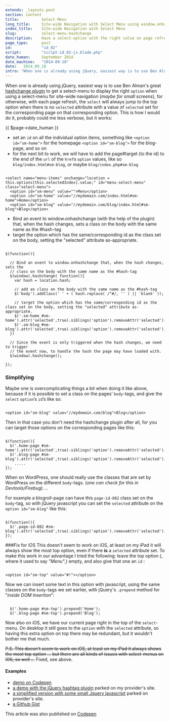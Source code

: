 ```yaml
---
extends: _layouts.post
section: content
title:          Select Menu
long_title:     Site-wide Navigation with Select Menu using window.onhashchange event
index_title:    Site-wide Navigation with Select Menu
slug:           select-menu-hashchange
description:    Have a select-option with the right value on page refresh
page_type:      post
id:             "id_02"
script:         "script-id_02-js.blade.php"
date_human:     September 2014
date_machine:   "2014-09-18"
date:   2014_09_18
intro: "When one is already using jQuery, easiest way is to use Ben Alman's great <a href='//github.com/cowboy/jquery-hashchange'>hashchange plugin</a> to get a select-menu to display the right <code>option</code> when using a select-menu for site-wide navigation (<i>maybe for small screens</i>), for otherwise, with each page refresh, the <code>select</code> will always jump to the top option when there is no <code>selected</code> attribute &hellip;"
---
```


When one is already using jQuery, easiest way is to use Ben Alman's great <a href='//github.com/cowboy/jquery-hashchange'>hashchange plugin</a> to get a select-menu to display the right <code>option</code> when using a select-menu for site-wide navigation (<i>maybe for small screens</i>), for otherwise, with each page refresh, the <code>select</code> will always jump to the top option when there is no <code>selected</code> attribute with a value of <code>selected</code> set for the corresponding page on that corresponding option. This is how I would do it, probably could me less verbose, but it works:

<p class="publication-list__item__meta"><time datetime="{!! $page->date_machine !!}">{{ $page->date_human }}</time></p>

- set an `id` on all the individual option items, something like `<option id="sm-home">` for the homepage `<option id="sm-blog">`  for the blog-page, and so on
- for the next bit to work, we will have to add the page#target (to the id) to the end of the `url` of the `href`s `option` values, like so `blog/index.html#sm-blog`, or maybe `blog/index.php#sm-blog`

<pre><code class="language-markup">
&lt;select name="menu-items" onchange="location = this.options[this.selectedIndex].value;" id="menu-select-menu" class="select-menu"&gt;
  &lt;option id="sm-menu" value="">Menu&lt;/option>
  &lt;option id="sm-home" value="//mydomain.com/index.html#sm-home"&gt;Home&lt;/option&gt;
  &lt;option id="sm-blog" value="//mydomain.com/blog/index.html#sm-blog"&gt;Blog&lt;/option&gt;
</code></pre>

-   Bind an event to window.onhashchange (with the help of the plugin) that, when the hash changes, sets a class on the body with the same name as the #hash-tag
- target the option which has the same/corresponding id as the class set on the body, setting the "selected" attribute as-appropriate.

<pre class="language-javascript"><code class="language-javascript">
$(function(){

  // Bind an event to window.onhashchange that, when the hash changes, sets the
  // class on the body with the same name as the #hash-tag
  $(window).hashchange( function(){
    var hash = location.hash;

    // add an class on the body with the same name as the #hash-tag
    $('body').addClass(' ' + ( hash.replace( /^#/, '' ) || 'blank' ));

    // target the option which has the same/corresponding id as the class set on the body, setting the "selected" attribute as-appropriate.
    $('.sm-home #sm-home').attr('selected',true).siblings('option').removeAttr('selected');
    $('.sm-blog #sm-blog').attr('selected',true).siblings('option').removeAttr('selected');
  })

  // Since the event is only triggered when the hash changes, we need to trigger
  // the event now, to handle the hash the page may have loaded with.
  $(window).hashchange();

});
</code></pre>

### Simplifying

Maybe one is overcomplicating things a bit when doing it like above, because if it is possible to set a class on the pages’ `body`-tags, and give the `select` `option`’s `id`’s like so:

<pre><code class="language-markup">
&lt;option id="sm-blog" value="//mydomain.com/blog"&gt;Blog&lt;/option&gt;
</code></pre>

Then in that case you don't need the hashchange plugin after all, for you can target those options on the corresponding pages like this:

<pre><code class="language-javascript">
$(function(){
  $('.home-page #sm-home').attr('selected',true).siblings('option').removeAttr('selected');
  $('.blog-page #sm-blog').attr('selected',true).siblings('option').removeAttr('selected');
    .....
});
</code></pre>
When on WordPress, one should really use the classes that are set by WordPress on the different `body`-tags. (_one can check for this in Devtools/Firebug_) ...

For example a blogroll-page can have this `page-id-882` class set on the `body`-tag, so with jQuery javascript you can set the `selected` attribute on the `option id="sm-blog"` like this:

<pre><code class="language-javascript">
$(function(){
  $('.page-id-882 #sm-blog').attr('selected',true).siblings('option').removeAttr('selected');
});
</code></pre>

###Fix for iOS
This doesn't seem to work on iOS, at least on my iPad it will always show the most top option, even if there **is** a `selected` attribute set. To make this work in our advantage I tried the following: leave the top option (, where it used to say _"Menu"_,) empty, and also give that one an `id` :

<pre><code class="language-markup">
&lt;option id="sm-top" value="#!"&gt;&lt;/option&gt;
</code></pre>

Now we can insert some text in this option with javascript, using the same classes on the `body`-tags we set earlier, with jQuery's `.prepend` method for "_inside DOM Insertion_":

<pre><code class="language-javascript">
  $('.home-page #sm-top').prepend('Home');
  $('.blog-page #sm-top').prepend('Blog');
</code></pre>

Now also on iOS, we have our current page right in the top of the `select`-menu. On desktop it still goes to the `option` with the `selected` attribute, so having this extra option on top there may be redundant, but it wouldn't bother me that much.

<del>P.S. This doesn't seem to work on iOS, at least on my iPad it always shows the most top option ... but there are all kinds of issues with select-menus on iOS, so well ...</del> Fixed, see above.

#### Examples
- [demo on Codepen](//codepen.io/atelierbram/pen/GjLvw)
- [a demo with the jQuery hashtag plugin](//bramdeh.home.xs4all.nl/playground/ui-patterns/select-nav/) parked on my provider's site.
- [a simplified version with some small Jquery javascript](//bramdeh.home.xs4all.nl/playground/ui-patterns/sitewide-selectnav/) parked on provider's site.
- [a Github Gist](//gist.github.com/atelierbram/18d7489b81dc9acf0747)

<span class="note">This article was also published on [Codepen](//codepen.io/atelierbram/post/select-menu-hashchange)</span>
